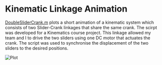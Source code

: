 # Kinematic Linkage Animation

[DoubleSliderCrank.m](https://github.com/samerwh/Kinematic-Linkage-Animation/blob/cf4a25b20fdc24fcf2b2f61185816a0cc80c952e/DoubleSliderCrank.m) plots a short animation of a kinematic system which consists of two Slider-Crank linkages that share the same crank. The scirpt was developed for a Kinematics course project. This linkage allowed my team and I to drive the two sliders using one DC motor that actuates the crank. The script was used to synchronise the displacement of the two sliders to the desired positions.

![Plot](https://user-images.githubusercontent.com/76882517/133927084-9df0fd15-1d8a-437a-960b-3c38ed5acf9f.png)

